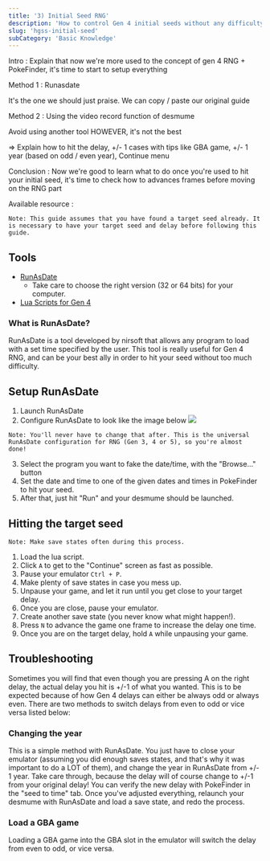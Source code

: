 ```yaml
---
title: '3) Initial Seed RNG'
description: 'How to control Gen 4 initial seeds without any difficulty with Runasdate or the Record video option'
slug: 'hgss-initial-seed'
subCategory: 'Basic Knowledge'
---
```


Intro : Explain that now we're more used to the concept of gen 4 RNG + PokeFinder, it's time to start to setup everything

Method 1 : Runasdate

It's the one we should just praise.
We can copy / paste our original guide

Method 2 : Using the video record function of desmume

Avoid using another tool
HOWEVER, it's not the best

=> Explain how to hit the delay, +/- 1 cases with tips like GBA game, +/- 1 year (based on odd / even year), Continue menu

Conclusion : Now we're good to learn what to do once you're used to hit your initial seed, it's time to check how to advances frames before moving on the RNG part

Available resource :

```
Note: This guide assumes that you have found a target seed already. It is necessary to have your target seed and delay before following this guide.
```

## Tools

- [RunAsDate](https://www.nirsoft.net/utils/run_as_date.html)
  - Take care to choose the right version (32 or 64 bits) for your computer.
- [Lua Scripts for Gen 4](http://pokerng.forumcommunity.net/?t=56443955&p=396434984)

### What is RunAsDate?

RunAsDate is a tool developed by nirsoft that allows any program to load with a set time specified by the user. This tool is really useful for Gen 4 RNG, and can be your best ally in order to hit your seed without too much difficulty.

## Setup RunAsDate

1. Launch RunAsDate
2. Configure RunAsDate to look like the image below
   ![](https://i.imgur.com/HeUoPmv.png)

```
Note: You'll never have to change that after. This is the universal RunAsDate configuration for RNG (Gen 3, 4 or 5), so you're almost done!
```

3. Select the program you want to fake the date/time, with the "Browse..." button
4. Set the date and time to one of the given dates and times in PokeFinder to hit your seed.
5. After that, just hit "Run" and your desmume should be launched.

## Hitting the target seed

```
Note: Make save states often during this process.
```

1. Load the lua script.
2. Click `A` to get to the "Continue" screen as fast as possible.
3. Pause your emulator `Ctrl + P`.
4. Make plenty of save states in case you mess up.
5. Unpause your game, and let it run until you get close to your target delay.
6. Once you are close, pause your emulator.
7. Create another save state (you never know what might happen!).
8. Press `N` to advance the game one frame to increase the delay one time.
9. Once you are on the target delay, hold `A` while unpausing your game.

## Troubleshooting

Sometimes you will find that even though you are pressing A on the right delay, the actual delay you hit is +/-1 of what you wanted. This is to be expected because of how Gen 4 delays can either be always odd or always even. There are two methods to switch delays from even to odd or vice versa listed below:

### Changing the year

This is a simple method with RunAsDate. You just have to close your emulator (assuming you did enough saves states, and that's why it was important to do a LOT of them), and change the year in RunAsDate from +/- 1 year. Take care through, because the delay will of course change to +/-1 from your original delay! You can verify the new delay with PokeFinder in the "seed to time" tab. Once you've adjusted everything, relaunch your desmume with RunAsDate and load a save state, and redo the process.

### Load a GBA game

Loading a GBA game into the GBA slot in the emulator will switch the delay from even to odd, or vice versa.
